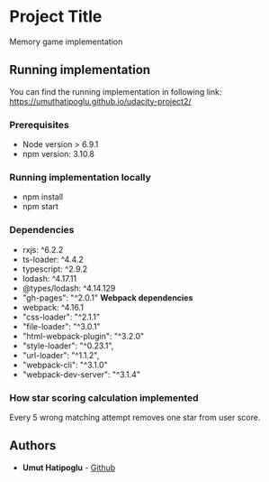 # Project Title

Memory game implementation

## Running implementation

You can find the running implementation in following link: https://umuthatipoglu.github.io/udacity-project2/

### Prerequisites

* Node version > 6.9.1
* npm version: 3.10.8

### Running implementation locally

* npm install
* npm start

### Dependencies

* rxjs: ^6.2.2
* ts-loader: ^4.4.2
* typescript: ^2.9.2
* lodash: ^4.17.11
* @types/lodash: ^4.14.129
* "gh-pages": "^2.0.1"
**Webpack dependencies**
* webpack: ^4.16.1
* "css-loader": "^2.1.1"
* "file-loader": "^3.0.1"
* "html-webpack-plugin": "^3.2.0"
* "style-loader": "^0.23.1",
* "url-loader": "^1.1.2",
* "webpack-cli": "^3.1.0"
* "webpack-dev-server": "^3.1.4"

### How star scoring calculation implemented

Every 5 wrong matching attempt removes one star from user score.

## Authors

* **Umut Hatipoglu** - [Github](https://github.com/umutHatipoglu)
